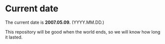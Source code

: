 # Current date

The current date is **2007.05.09.** (YYYY.MM.DD.)

This repository will be good when the world ends, so we will know how long it lasted.